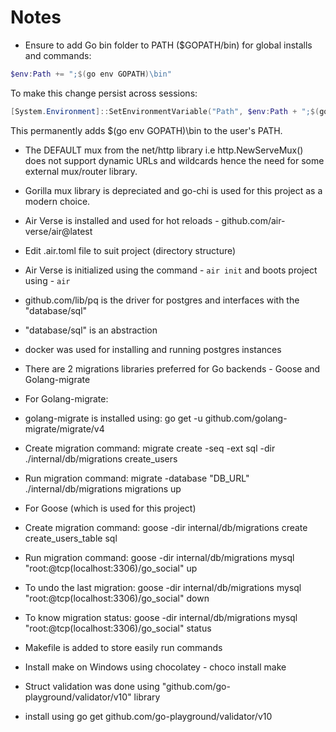 # Notes

- Ensure to add Go bin folder to PATH ($GOPATH/bin) for global installs and commands:

```powershell 
$env:Path += ";$(go env GOPATH)\bin"
```

To make this change persist across sessions:

```powershell
[System.Environment]::SetEnvironmentVariable("Path", $env:Path + ";$(go env GOPATH)\bin", [System.EnvironmentVariableTarget]::User)
```

This permanently adds $(go env GOPATH)\bin to the user's PATH.

- The DEFAULT mux from the net/http library i.e http.NewServeMux() does not support dynamic URLs and wildcards hence the need for some external mux/router library.

- Gorilla mux library is depreciated and go-chi is used for this project as a modern choice.

- Air Verse is installed and used for hot reloads - github.com/air-verse/air@latest

- Edit .air.toml file to suit project (directory structure)

- Air Verse is initialized using the command - `air init` and boots project using - `air`

- github.com/lib/pq is the driver for postgres and interfaces with the "database/sql"

- "database/sql" is an abstraction 

- docker was used for installing and running postgres instances

- There are 2 migrations libraries preferred for Go backends - Goose and Golang-migrate

- For Golang-migrate:

- golang-migrate is installed using: go get -u github.com/golang-migrate/migrate/v4

- Create migration command: migrate create -seq -ext sql -dir ./internal/db/migrations create_users

- Run migration command: migrate -database "DB_URL" ./internal/db/migrations migrations up

- For Goose (which is used for this project)

- Create migration command: goose -dir internal/db/migrations create create_users_table sql

- Run migration command: goose -dir internal/db/migrations mysql "root:@tcp(localhost:3306)/go_social" up

- To undo the last migration: goose -dir internal/db/migrations mysql "root:@tcp(localhost:3306)/go_social" down

- To know migration status: goose -dir internal/db/migrations mysql "root:@tcp(localhost:3306)/go_social" status

- Makefile is added to store easily run commands

- Install make on Windows using chocolatey - choco install make

- Struct validation was done using "github.com/go-playground/validator/v10" library

- install using go get github.com/go-playground/validator/v10